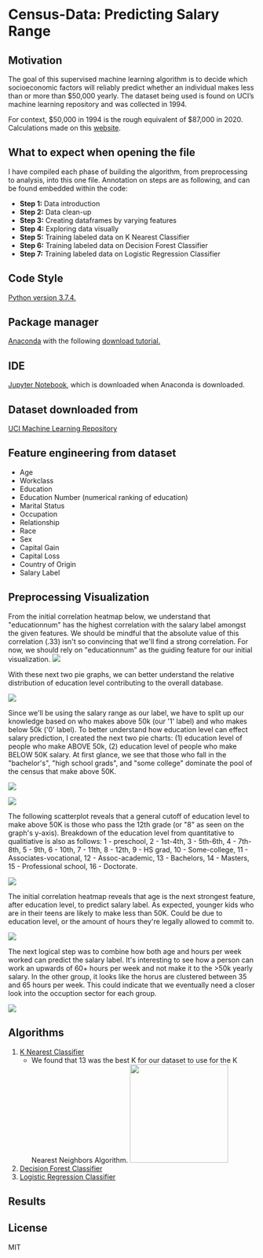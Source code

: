 # Census-Data: Predicting Salary Range

## Motivation
The goal of this supervised machine learning algorithm is to decide which socioeconomic factors will reliably predict whether an individual makes less than or more than $50,000 yearly. The dataset being used is found on UCI’s machine learning repository and was collected in 1994.

For context, $50,000 in 1994 is the rough equivalent of $87,000 in 2020. Calculations made on this 
<a href="https://www.in2013dollars.com/us/inflation/1994?amount=50000">website</a>.

## What to expect when opening the file
I have compiled each phase of building the algorithm, from preprocessing to analysis, into this one file. Annotation on steps are as following, and can be found embedded within the code:

 <ul style="list-style-type:disc">
 <li><b>Step 1:</b> Data introduction</li>
         <li><b>Step 2:</b> Data clean-up</li>
         <li><b>Step 3:</b> Creating dataframes by varying features</li>
         <li><b>Step 4:</b> Exploring data visually</li>
         <li><b>Step 5:</b> Training labeled data on K Nearest Classifier</li>
         <li><b>Step 6:</b> Training labeled data on Decision Forest Classifier</li>
         <li><b>Step 7:</b> Training labeled data on Logistic Regression Classifier</li>
      </ul>
      
## Code Style
<a href="https://docs.python.org/3.7/contents.html">Python version 3.7.4.</a>

## Package manager
<a href="https://repo.anaconda.com/">Anaconda</a> with the following <a href="https://www.youtube.com/watch?v=5mDYijMfSzs&t=255s">download tutorial.</a>

## IDE
<a href="https://jupyter.org/about">Jupyter Notebook</a>, which is downloaded when Anaconda is downloaded.

## Dataset downloaded from
<a href="https://archive.ics.uci.edu/ml/datasets/census+income">UCI Machine Learning Repository</a>

## Feature engineering from dataset
<ul style="list-style-type:disc">
         <li>Age</li>
         <li>Workclass</li>
         <li>Education</li>
         <li>Education Number (numerical ranking of education)
         </li>
         <li>Marital Status</li>
         <li>Occupation</li>
         <li>Relationship</li>
         <li>Race</li>
         <li>Sex</li>
         <li>Capital Gain</li>
         <li>Capital Loss</li>
         <li>Country of Origin</li>
         <li>Salary Label</li>
      </ul>

## Preprocessing Visualization
From the initial correlation heatmap below, we understand that "educationnum" has the highest correlation with the salary label amongst the given features. We should be mindful that the absolute value of this correlation (.33) isn't so convincing that we'll find a strong correlation. For now, we should rely on "educationnum" as the guiding feature for our initial visualization. 
![](census1994_images/initial_corr_heat.png)

With these next two pie graphs, we can better understand the relative distribution of education level contributing to the overall database.

![](census1994_images/edulvl_total_pie.png)

Since we'll be using the salary range as our label, we have to split up our knowledge based on who makes above 50k (our '1' label) and who makes below 50k ('0' label). To better understand how education level can effect salary prediction, I created the next two pie charts: (1) education level of people who make ABOVE 50k, (2) education level of people who make BELOW 50K salary. At first glance, we see that those who fall in the "bachelor's", "high school grads", and "some college" dominate the pool of the census that make above 50K.

![](census1994_images/edulvl_abvsalary_pie.png)

![](census1994_images/edulvl_blwsalary_pie.png)

The following scatterplot reveals that a general cutoff of education level to make above 50K is those who pass the 12th grade (or "8" as seen on the graph's y-axis). Breakdown of the education level from quantitative to qualitiative is also as follows: 1 - preschool, 2 - 1st-4th, 3 - 5th-6th, 4 - 7th-8th, 5 - 9th, 6 - 10th, 7 - 11th, 8 - 12th, 9 - HS grad, 10 - Some-college, 11 - Associates-vocational, 12 - Assoc-academic, 13 - Bachelors, 14 - Masters, 15 - Professional school, 16 - Doctorate. 

![](census1994_images/educationnum_vs_age_vs_salary_scatterI.png)

The initial correlation heatmap reveals that age is the next strongest feature, after education level, to predict salary label. As expected, younger kids who are in their teens are likely to make less than 50K. Could be due to education level, or the amount of hours they're legally allowed to commit to.

![](census1994_images/Age_vs_Salary_scatter.png)

The next logical step was to combine how both age and hours per week worked can predict the salary label. It's interesting to see how a person can work an upwards of 60+ hours per week and not make it to the >50k yearly salary. In the other group, it looks like the horus are clustered between 35 and 65 hours per week. This could indicate that we eventually need a closer look into the occuption sector for each group.

![](census1994_images/Hrs_vs_Salary_scatterII.png)



## Algorithms
<ol>
    <li><a href="https://en.wikipedia.org/wiki/K-nearest_neighbors_algorithm">K Nearest Classifier</a>
        <ul>
            <li> We found that 13 was the best K for our dataset to use for the K Nearest Neighbors Algorithm. 
             <img src="census1994_images/bestK_lineplot.png" width="200">
            </li>
        </ul>
    </li>
    <li><a href="https://en.wikipedia.org/wiki/Random_forest">Decision Forest Classifier</a></li>
    <li><a href="https://en.wikipedia.org/wiki/Logistic_regression">Logistic Regression Classifier</a></li>
</ol>

## Results


## License
MIT
      
